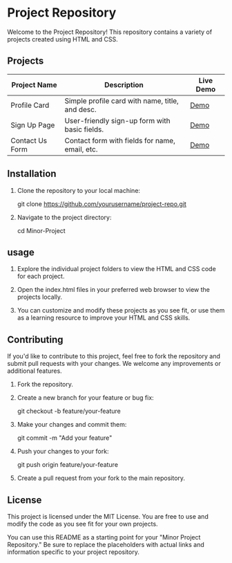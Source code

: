 # Project Repository

Welcome to the Project Repository! This repository contains a variety of projects created using HTML and CSS.

## Projects

| Project Name        | Description                                     | Live Demo                                  |
|---------------------|-------------------------------------------------|--------------------------------------------|
| Profile Card         | Simple profile card with name, title, and desc.   | [Demo](https://drive.google.com/file/d/1qg7BQczoRbA34VScWkOCm2oygZeYJO-3/view?usp=drive_link)                                  |
| Sign Up Page        | User-friendly sign-up form with basic fields. | [Demo](https://drive.google.com/file/d/1qg3JwqRDuHTyF61UI2psCxWJ18GTMBoH/view?usp=drive_link)                                  |
| Contact Us Form     | Contact form with fields for name, email, etc.  | [Demo](https://drive.google.com/file/d/1qi8pSFbUMk73Fw_8f_S3aZVvjKtEQsMr/view?usp=drive_link)                                  |


## Installation

1. Clone the repository to your local machine:

   git clone https://github.com/yourusername/project-repo.git


2. Navigate to the project directory:

   cd Minor-Project

## usage

1. Explore the individual project folders to view the HTML and CSS code for each project.

2. Open the index.html files in your preferred web browser to view the projects locally.

3. You can customize and modify these projects as you see fit, or use them as a learning resource to improve your HTML and CSS skills.

## Contributing

If you'd like to contribute to this project, feel free to fork the repository and submit pull requests with your changes. We welcome any improvements or additional features.

1. Fork the repository.

2. Create a new branch for your feature or bug fix:

   git checkout -b feature/your-feature

3. Make your changes and commit them:

   git commit -m "Add your feature"

4. Push your changes to your fork:

   git push origin feature/your-feature

5. Create a pull request from your fork to the main repository.

## License

This project is licensed under the MIT License. You are free to use and modify the code as you see fit for your own projects.

You can use this README as a starting point for your "Minor Project Repository." Be sure to replace the placeholders with actual links and information specific to your project repository.

